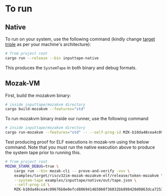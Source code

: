 # To run

## Native

To run on your system, use the following command (kindly change [target triple](https://doc.rust-lang.org/cargo/appendix/glossary.html#target) as per your machine's architecture):

```sh
# from project root
cargo run --release --bin inputtape-native 
```

This produces the `SystemTape` in both binary and debug formats.

## Mozak-VM

First, build the mozakvm binary:

```sh
# inside inputtape/mozakvm directory
cargo build-mozakvm --features="std"
```

To run mozakvm binary inside our runner, use the following command

```sh
# inside inputtape/mozakvm directory
cargo run-mozakvm --features="std" -- --self-prog-id MZK-b10da48cea4c09676b8e0efcd806941465060736032bb898420d0863dca72538
```

Test producing proof for ELF executions in mozak-vm using the below command. Note that you must run
the native execution above to produce the system tape prior to running this.

```sh
# from project root
MOZAK_STARK_DEBUG=true \
    cargo run --bin mozak-cli -- prove-and-verify -vvv \
    examples/target/riscv32im-mozak-mozakvm-elf/release/token-mozakvm \
    --system-tape examples/inputtape/native/out/tape.json \
    --self-prog-id \
    MZK-b10da48cea4c09676b8e0efcd806941465060736032bb898420d0863dca72538;
```
